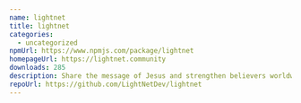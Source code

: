 ```yaml
---
name: lightnet
title: lightnet
categories:
  - uncategorized
npmUrl: https://www.npmjs.com/package/lightnet
homepageUrl: https://lightnet.community
downloads: 285
description: Share the message of Jesus and strengthen believers worldwide.
repoUrl: https://github.com/LightNetDev/lightnet
---
```


